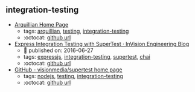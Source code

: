 integration-testing 
---
* [Arquillian  Home Page](http://arquillian.org/)
    * tags: [arquillian](../tags/arquillian.md), [testing](../tags/testing.md), [integration-testing](../tags/integration-testing.md)
    * :octocat: [github url](https://github.com/arquillian)
* [Express Integration Testing with SuperTest · InVision Engineering Blog](https://engineering.invisionapp.com/post/express-integration-testing-supertest/)
    * :calendar: published on: 2016-06-27
    * tags: [expressjs](../tags/expressjs.md), [integration-testing](../tags/integration-testing.md), [supertest](../tags/supertest.md), [chai](../tags/chai.md)
    * :octocat: [github url](https://github.com/joshmatz/supertest-example)
* [GitHub - visionmedia/supertest home page ](https://github.com/visionmedia/supertest)
    * tags: [nodejs](../tags/nodejs.md), [testing](../tags/testing.md), [integration-testing](../tags/integration-testing.md)
    * :octocat: [github url](https://github.com/visionmedia/supertest)
